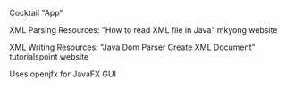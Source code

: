 Cocktail "App"

XML Parsing Resources: 
"How to read XML file in Java" 
mkyong website 

XML Writing Resources: 
"Java Dom Parser Create XML Document" 
tutorialspoint website 


Uses openjfx for JavaFX GUI
